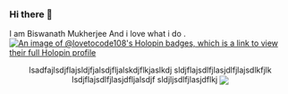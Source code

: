 ### Hi there 👋
I am Biswanath Mukherjee
And i love what i do .
[![An image of @lovetocode108's Holopin badges, which is a link to view their full Holopin profile](https://holopin.me/lovetocode108)](https://holopin.io/@lovetocode108)

<p style=" text-align: center;">
lsadfajlsdjflajsldjfjalsdjfljalskdjflkjaslkdj
sldjflajsdlfjlasjdlfjlajsdlkfjlk <br>
lsdjflajsdlfjlasjdfljalsdjf
sldjljsdlfjlasjdflkj

<img align="center" src="https://encrypted-tbn0.gstatic.com/images?q=tbn:ANd9GcSdlrTIx-7saiAZDHLpTLjFYtQqWNJD_NcbfQ5lDQKsuw&s">
</br>

<!--
**love-to-code108/love-to-code108** is a ✨ _special_ ✨ repository because its `README.md` (this file) appears on your GitHub profile.

Here are some ideas to get you started:

- 🔭 I’m currently working on ...
- 🌱 I’m currently learning ...
- 👯 I’m looking to collaborate on ...
- 🤔 I’m looking for help with ...
- 💬 Ask me about ...
- 📫 How to reach me: ...
- 😄 Pronouns: ...
- ⚡ Fun fact: ...
-->
